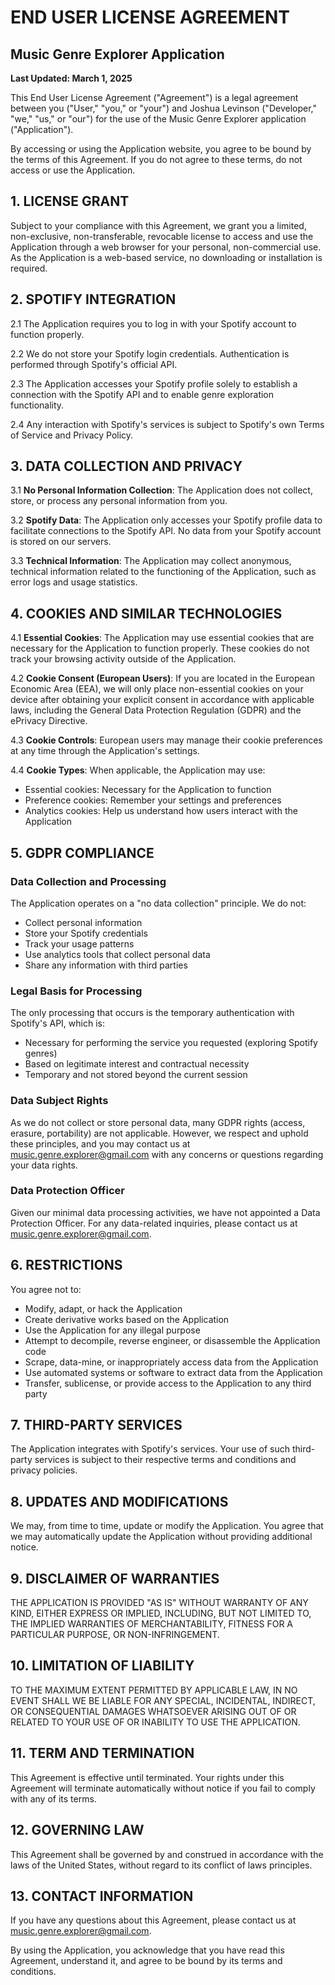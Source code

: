 # END USER LICENSE AGREEMENT

## Music Genre Explorer Application

**Last Updated: March 1, 2025**

This End User License Agreement ("Agreement") is a legal agreement between you ("User," "you," or "your") and Joshua Levinson ("Developer," "we," "us," or "our") for the use of the Music Genre Explorer application ("Application").

By accessing or using the Application website, you agree to be bound by the terms of this Agreement. If you do not agree to these terms, do not access or use the Application.

## 1. LICENSE GRANT

Subject to your compliance with this Agreement, we grant you a limited, non-exclusive, non-transferable, revocable license to access and use the Application through a web browser for your personal, non-commercial use. As the Application is a web-based service, no downloading or installation is required.

## 2. SPOTIFY INTEGRATION

2.1 The Application requires you to log in with your Spotify account to function properly.

2.2 We do not store your Spotify login credentials. Authentication is performed through Spotify's official API.

2.3 The Application accesses your Spotify profile solely to establish a connection with the Spotify API and to enable genre exploration functionality.

2.4 Any interaction with Spotify's services is subject to Spotify's own Terms of Service and Privacy Policy.

## 3. DATA COLLECTION AND PRIVACY

3.1 **No Personal Information Collection**: The Application does not collect, store, or process any personal information from you.

3.2 **Spotify Data**: The Application only accesses your Spotify profile data to facilitate connections to the Spotify API. No data from your Spotify account is stored on our servers.

3.3 **Technical Information**: The Application may collect anonymous, technical information related to the functioning of the Application, such as error logs and usage statistics.

## 4. COOKIES AND SIMILAR TECHNOLOGIES

4.1 **Essential Cookies**: The Application may use essential cookies that are necessary for the Application to function properly. These cookies do not track your browsing activity outside of the Application.

4.2 **Cookie Consent (European Users)**: If you are located in the European Economic Area (EEA), we will only place non-essential cookies on your device after obtaining your explicit consent in accordance with applicable laws, including the General Data Protection Regulation (GDPR) and the ePrivacy Directive.

4.3 **Cookie Controls**: European users may manage their cookie preferences at any time through the Application's settings.

4.4 **Cookie Types**: When applicable, the Application may use:

- Essential cookies: Necessary for the Application to function
- Preference cookies: Remember your settings and preferences
- Analytics cookies: Help us understand how users interact with the Application

## 5. GDPR COMPLIANCE

### Data Collection and Processing

The Application operates on a "no data collection" principle. We do not:

- Collect personal information
- Store your Spotify credentials
- Track your usage patterns
- Use analytics tools that collect personal data
- Share any information with third parties

### Legal Basis for Processing

The only processing that occurs is the temporary authentication with Spotify's API, which is:

- Necessary for performing the service you requested (exploring Spotify genres)
- Based on legitimate interest and contractual necessity
- Temporary and not stored beyond the current session

### Data Subject Rights

As we do not collect or store personal data, many GDPR rights (access, erasure, portability) are not applicable. However, we respect and uphold these principles, and you may contact us at [music.genre.explorer@gmail.com](mailto:music.genre.explorer@gmail.com) with any concerns or questions regarding your data rights.

### Data Protection Officer

Given our minimal data processing activities, we have not appointed a Data Protection Officer. For any data-related inquiries, please contact us at [music.genre.explorer@gmail.com](mailto:music.genre.explorer@gmail.com).

## 6. RESTRICTIONS

You agree not to:

- Modify, adapt, or hack the Application
- Create derivative works based on the Application
- Use the Application for any illegal purpose
- Attempt to decompile, reverse engineer, or disassemble the Application code
- Scrape, data-mine, or inappropriately access data from the Application
- Use automated systems or software to extract data from the Application
- Transfer, sublicense, or provide access to the Application to any third party

## 7. THIRD-PARTY SERVICES

The Application integrates with Spotify's services. Your use of such third-party services is subject to their respective terms and conditions and privacy policies.

## 8. UPDATES AND MODIFICATIONS

We may, from time to time, update or modify the Application. You agree that we may automatically update the Application without providing additional notice.

## 9. DISCLAIMER OF WARRANTIES

THE APPLICATION IS PROVIDED "AS IS" WITHOUT WARRANTY OF ANY KIND, EITHER EXPRESS OR IMPLIED, INCLUDING, BUT NOT LIMITED TO, THE IMPLIED WARRANTIES OF MERCHANTABILITY, FITNESS FOR A PARTICULAR PURPOSE, OR NON-INFRINGEMENT.

## 10. LIMITATION OF LIABILITY

TO THE MAXIMUM EXTENT PERMITTED BY APPLICABLE LAW, IN NO EVENT SHALL WE BE LIABLE FOR ANY SPECIAL, INCIDENTAL, INDIRECT, OR CONSEQUENTIAL DAMAGES WHATSOEVER ARISING OUT OF OR RELATED TO YOUR USE OF OR INABILITY TO USE THE APPLICATION.

## 11. TERM AND TERMINATION

This Agreement is effective until terminated. Your rights under this Agreement will terminate automatically without notice if you fail to comply with any of its terms.

## 12. GOVERNING LAW

This Agreement shall be governed by and construed in accordance with the laws of the United States, without regard to its conflict of laws principles.

## 13. CONTACT INFORMATION

If you have any questions about this Agreement, please contact us at [music.genre.explorer@gmail.com](mailto:music.genre.explorer@gmail.com).

By using the Application, you acknowledge that you have read this Agreement, understand it, and agree to be bound by its terms and conditions.
